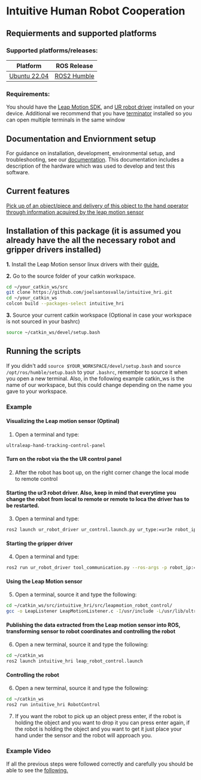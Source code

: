 # Intuitive Human Robot Cooperation

## Requierments and supported platforms
### Supported platforms/releases:

|Platform|ROS Release|
|-|------|
|[Ubuntu 22.04](https://releases.ubuntu.com/20.04/)|[ROS2 Humble](https://docs.ros.org/en/humble/Installation.html)|

### Requirements: 

You should have the [Leap Motion SDK](https://developer.leapmotion.com/tracking-software-download), and [UR robot driver](https://docs.ros.org/en/rolling/p/ur_robot_driver/installation/toc.html) installed on your device. Additional we recommend that you have [terminator](https://wiki.ubuntuusers.de/Terminator/) installed so you can open multiple terminals in the same window

## Documentation and Enviornment setup
For guidance on installation, development, environmental setup, and troubleshooting, see our [documentation](https://www.overleaf.com/read/qjcyyvfzsgvg#c76dbe). This documentation includes a description of the hardware which was used to develop and test this software.

## Current features
[Pick up of an object/piece and delivery of this object to the hand operator through information acquired by the leap motion sensor](/src/leapmotion_robot_control)

## Installation of this package (it is assumed you already have the all the necessary robot and gripper drivers installed)

**1.** Install the Leap Motion sensor linux drivers with their [guide.](https://docs.ultraleap.com/linux/)

**2.** Go to the source folder of your catkin workspace.
```bash 
cd ~/your_catkin_ws/src
git clone https://github.com/joelsantosvalle/intuitive_hri.git
cd ~/your_catkin_ws
colcon build --packages-select intuitive_hri
```
**3.** Source your current catkin workspace (Optional in case your workspace is not sourced in your bashrc)
```bash 
source ~/catkin_ws/devel/setup.bash
```
## Running the scripts
If you didn't add `source $YOUR_WORKSPACE/devel/setup.bash` and `source /opt/ros/humble/setup.bash` to your `.bashrc`, remember to source it when you open a new terminal. Also, in the following example catkin_ws is the name of our workspace, but this could change depending on the name you gave to your workspace.

### Example
#### Visualizing the Leap motion sensor (Optinal)
1. Open a terminal and type:
```sh
ultraleap-hand-tracking-control-panel
```

#### Turn on the robot via the the UR control panel
2. After the robot has boot up, on the right corner change the local mode to remote control

#### Starting the ur3 robot driver. Also, keep in mind that everytime you change the robot from local to remote or remote to loca the driver has to be restarted.
3. Open a terminal and type:
```sh
ros2 launch ur_robot_driver ur_control.launch.py ur_type:=ur3e robot_ip:=192.168.1.102 headless_mode:=true
```

#### Starting the gripper driver
4. Open a terminal and type:
```sh
ros2 run ur_robot_driver tool_communication.py --ros-args -p robot_ip:=192.168.1.102 -p device_name:=/tmp/ttyUR
```

#### Using the Leap Motion sensor
5. Open a terminal, source it and type the following:
```sh
cd ~/catkin_ws/src/intuitive_hri/src/leapmotion_robot_control/
gcc -o LeapListener LeapMotionListener.c -I/usr/include -L/usr/lib/ultraleap-hand-tracking-service/libLeapC.so -l LeapC && ./LeapListener 
```
#### Publishing the data extracted from the Leap motion sensor into ROS, transforming sensor to robot coordinates and controlling the robot
6. Open a new terminal, source it and type the following:
```sh
cd ~/catkin_ws
ros2 launch intuitive_hri leap_robot_control.launch
```
#### Controlling the robot
6. Open a new terminal, source it and type the following:
```sh
cd ~/catkin_ws
ros2 run intuitive_hri RobotControl
```
7. If you want the robot to pick up an object press enter, if the robot is holding the object and you want to drop it you can press enter again, if the robot is holding the object and you want to get it just place your hand under the sensor and the robot will approach you.

### Example Video
If all the previous steps were followed correctly and carefully you should be able to see the [following.](https://youtu.be/oda8lf_sLHQ)


